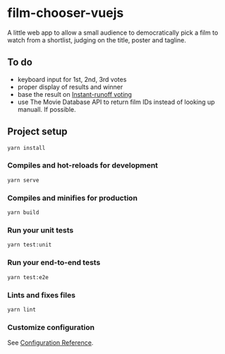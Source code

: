 # film-chooser-vuejs

A little web app to allow a small audience to democratically pick a film
to watch from a shortlist, judging on the title, poster and tagline.

## To do
* keyboard input for 1st, 2nd, 3rd votes
* proper display of results and winner
* base the result on [Instant-runoff voting](https://en.wikipedia.org/wiki/Instant-runoff_voting)
* use The Movie Database API to return film IDs instead of looking up manuall. If possible.

## Project setup
```
yarn install
```

### Compiles and hot-reloads for development
```
yarn serve
```

### Compiles and minifies for production
```
yarn build
```

### Run your unit tests
```
yarn test:unit
```

### Run your end-to-end tests
```
yarn test:e2e
```

### Lints and fixes files
```
yarn lint
```

### Customize configuration
See [Configuration Reference](https://cli.vuejs.org/config/).
